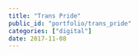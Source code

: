 ```yaml
---
title: "Trans Pride"
public_id: "portfolio/trans_pride"
categories: ["digital"]
date: 2017-11-08
---
```

